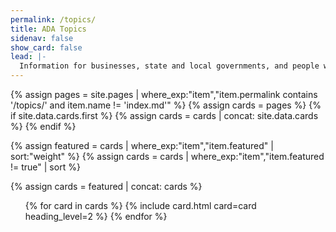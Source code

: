 ```yaml
---
permalink: /topics/
title: ADA Topics
sidenav: false
show_card: false
lead: |-
  Information for businesses, state and local governments, and people with disabilities.
---
```


{% assign pages = site.pages | where_exp:"item","item.permalink contains '/topics/' and item.name != 'index.md'" %}
{% assign cards = pages %}
{% if site.data.cards.first %}
{% assign cards = cards | concat: site.data.cards %}
{% endif %}

{% assign featured = cards | where_exp:"item","item.featured" | sort:"weight" %}
{% assign cards = cards | where_exp:"item","item.featured != true" | sort %}

{% assign cards = featured | concat: cards %}

<div class="grid-row grid-gap">
  <ul class="usa-card-group">
    {% for card in cards %}
      {% include card.html card=card heading_level=2 %}
    {% endfor %}
  </ul>
</div>

